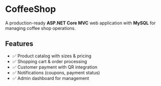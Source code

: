 # CoffeeShop

A production-ready **ASP.NET Core MVC** web application with **MySQL** for managing coffee shop operations.  

## Features
- ✅ Product catalog with sizes & pricing  
- ✅ Shopping cart & order processing  
- ✅ Customer payment with QR integration  
- ✅ Notifications (coupons, payment status)  
- ✅ Admin dashboard for management  

